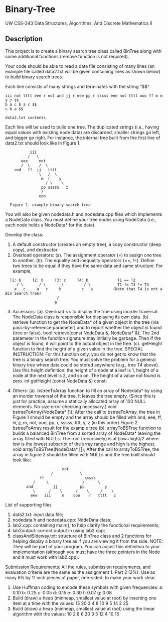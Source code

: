 # Binary-Tree

UW CSS-343 Data Structures, Algorithms, And Discrete Mathematics II 

## Description

This project is to create a binary search tree class called BinTree along with some additional functions (remove function is not required).

Your code should be able to read a data file consisting of many lines (an example file called data2.txt will be given containing lines as shown below) to build binary search trees.
    
Each line consists of many strings and terminates with the string “$$”. 

    iii not tttt eee r not and jj r eee pp r sssss eee not tttt ooo ff m m y z $$ 
    b a c b a c $$ 
    c b a $$
    
    data2.txt contents
    
Each line will be used to build one tree. The duplicated strings (i.e., having equal values with existing node data) are discarded, smaller strings go left, and bigger go right. For instance, the internal tree built from the first line of data2.txt should look like in Figure 1. 

               iii 
              /   \
           eee     not 
           /  \    /  \
        and   ff  jj   tttt 
                   \   /  \ 
                    m  r    y 
                      / \    \
                    pp sssss   z 
                    / 
                   ooo

      Figure 1. example binary search tree


You will also be given nodedata.h and nodedata.cpp files which implements a NodeData class. You must define your tree nodes using NodeData (i.e., each node holds a NodeData* for the data).

Develop the class:
  1.	A default constructor (creates an empty tree), a copy constructor (deep copy), and destructor.
  2.	Overload operators: (a). The assignment operator (=) to assign one tree to another. (b). The equality and inequality operators (==, !=). Define two trees to be equal if they have the same data and same structure. For example,
  
      T1: b     T2: b     T3: c     T4: b             T1 == T2 
         / \       / \       /         / \            T1 != T3 != T4 
        a   c     a   c     b         c   a         (Note that T4 is not a Bin Search Tree) 
                           / 
                          a 
  
  3. Accessors: (a). Overload << to display the true using inorder traversal. The NodeData class is responsible for displaying its own data. 
(b). retrieve function to get the NodeData* of a given object in the tree (via pass-by-reference parameter) and to report whether the object is found (tree or false).
bool retrieve(const NodeData &, NodeData* &);
The 2nd parameter in the function signature may initially be garbage. Then if the object is found, it will point to the actual object in the tree.
(c). getHeight function to find the height of a given value in the tree. SPECIAL INSTRUCTION: For this function only, you do not get to know that the tree is a binary search tree. You must solve the problem for a general binary tree where data could be stored anywhere (e.g., tree T4 above). Use this height definition: the height of a node at a leaf is 1, height of a node at the next level is 2, and so on. The height of a value not found is zero.
int getHeight (const NodeData &) const;

  4.	Others: (a). bstreeToArray function to fill an array of Nodedata* by using an inorder traversal of the tree. It leaves the tree empty. (Since this is just for practice, assume a statically allocated array of 100 NULL elements. No size error checking necessary.)
void bstreeToArray(NodeData* []);
After the call to bstreeToArray, the tree in Figure 1 should be empty and the array should be filled with
and, eee, ff, iii, jj, m, not, ooo, pp, r, sssss, tttt, y, z (in this order) Figure 2. bstreeToArray result for the example tree
(b). arrayToBSTree function to builds a balanced BinTree from a sorted array of NodeData* leaving the array filled with NULLs. The root (recursively) is at (low+high)/2 where low is the lowest subscript of the array range and high is the highest.
void arrayToBSTree(NodeData* []);
After the call to arrayToBSTree, the array in figure 2 should be filled with NULLs and the tree built should look like: 

                                  not
                             /            \
                        ff                  sssss
                     /     \               /      \
                  and         jj          pp         y 
                     \      /    \      /    \     /    \
                    eee   iii     m    ooo    r   tttt   z


List of supporting files
1.	data2.txt: input data file;
2.	nodedata.h and nodedata.cpp: NodeData class;
3.	lab2.cpp: containing main(), to help clarify the functional requirements;
4.	lab2output: correct output in using lab2.cpp;
5.	classAndSideway.txt: structure of BinTree class and 2 functions for helping display a binary tree as if you are viewing it from the side. NOTE: They will be part of your program. You can adjust this definition to your implementation (although you must have the three pointers in the Node and it must work with lab2.cpp).

Submission Requirements: All the rules, submission requirements, and evaluation criteria are the same as the assignment 1.
Part 2 (2%). Use as many 8½ by 11 inch pieces of paper, one-sided, to make your work clear.
1.	Use Huffman coding to encode these symbols with given frequencies: a: 0.10 b: 0.25 c: 0.05 d: 0.15 e: 0.30 f: 0.07 g: 0.08
2.	Build (draw) a heap (minheap, smallest value at root) by inserting one item at a time with the values: 15 20 3 4 8 10 9 5 14 2 25
3.	Build (draw) a heap (minheap, smallest value at root) using the linear algorithm with the values: 10 2 8 6 20 3 5 12 4 10 15
